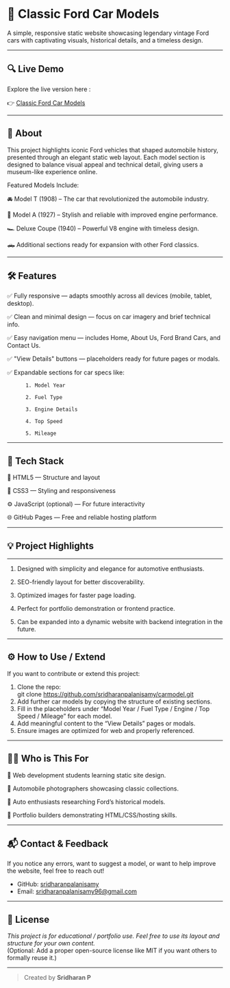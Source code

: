 # 🚗 Classic Ford Car Models

A simple, responsive static website showcasing legendary vintage Ford cars with captivating visuals, historical details, and a timeless design.

---

## 🔍 Live Demo

Explore the live version here :

👉 [Classic Ford Car Models](https://sridharanpalanisamy.github.io/carmodel/)

---

## 📖 About
This project highlights iconic Ford vehicles that shaped automobile history, presented through an elegant static web layout.
Each model section is designed to balance visual appeal and technical detail, giving users a museum-like experience online.

Featured Models Include:

🚘 Model T (1908) – The car that revolutionized the automobile industry.

🚗 Model A (1927) – Stylish and reliable with improved engine performance.

🏎️ Deluxe Coupe (1940) – Powerful V8 engine with timeless design.

🛻 Additional sections ready for expansion with other Ford classics.

---

## 🛠️ Features

✅ Fully responsive — adapts smoothly across all devices (mobile, tablet, desktop).

✅ Clean and minimal design — focus on car imagery and brief technical info.

✅ Easy navigation menu — includes Home, About Us, Ford Brand Cars, and Contact Us.

✅ "View Details" buttons — placeholders ready for future pages or modals.

✅ Expandable sections for car specs like:

          1. Model Year

          2. Fuel Type

          3. Engine Details

          4. Top Speed

          5. Mileage

---

## 🎯 Tech Stack

   🧱 HTML5 — Structure and layout
   
   🎨 CSS3 — Styling and responsiveness
   
   ⚙️ JavaScript (optional) — For future interactivity
   
   🌐 GitHub Pages — Free and reliable hosting platform

---

## 💡 Project Highlights
---
 1. Designed with simplicity and elegance for automotive enthusiasts.

 2. SEO-friendly layout for better discoverability.

 3. Optimized images for faster page loading.

 4. Perfect for portfolio demonstration or frontend practice.

 5. Can be expanded into a dynamic website with backend integration in the future.

---
## ⚙️ How to Use / Extend
If you want to contribute or extend this project:
1. Clone the repo:  
             git clone https://github.com/sridharanpalanisamy/carmodel.git
3. Add further car models by copying the structure of existing sections.  
4. Fill in the placeholders under “Model Year / Fuel Type / Engine / Top Speed / Mileage” for each model.  
5. Add meaningful content to the “View Details” pages or modals.  
6. Ensure images are optimized for web and properly referenced.

---

## 👨‍💻 Who is This For

  🚀 Web development students learning static site design.
  
  📸 Automobile photographers showcasing classic collections.
  
  🧠 Auto enthusiasts researching Ford’s historical models.
  
  💼 Portfolio builders demonstrating HTML/CSS/hosting skills.
  
---

## 📬 Contact & Feedback

If you notice any errors, want to suggest a model, or want to help improve the website, feel free to reach out!

- GitHub: [sridharanpalanisamy](https://github.com/sridharanpalanisamy)  
- Email: sridharanpalanisamy96@gmail.com  

---

## 📝 License

*This project is for educational / portfolio use. Feel free to use its layout and structure for your own content.*  
(Optional: Add a proper open-source license like MIT if you want others to formally reuse it.)

---
> Created by **Sridharan P**
